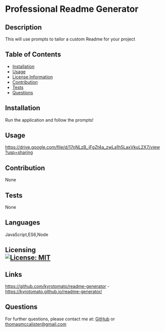 
# Professional Readme Generator
## Description
This will use prompts to tailor a custom Readme for your project
## Table of Contents
- [Installation](#installation)
- [Usage](#usage)
- [License Information](#license)
- [Contribution](#contribution)
- [Tests](#tests)
- [Questions](#questions)
## Installation
Run the application and follow the prompts!
## Usage
https://drive.google.com/file/d/17nNLzB_jFgZt4a_zwLa1h5LaxVkuL2X7/view?usp=sharing
## Contribution
None
## Tests
None
## Languages
JavaScript,ES6,Node

## Licensing <br>  [![License: MIT](https://img.shields.io/badge/License-MIT-yellow.svg)](https://opensource.org/licenses/MIT)
        

## Links
https://github.com/kyrotomato/readme-generator - 
https://kyrotomato.github.io/readme-generator/
## Questions
For further questions, please contact me at: [GitHub]('https://github.com/'kyrotomato) or thomasmccalister@gmail.com
    
